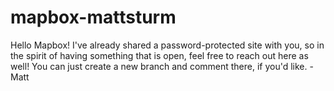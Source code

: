 # mapbox-mattsturm
Hello Mapbox! 
I've already shared a password-protected site with you, so in the spirit of having something that is open, feel free to reach out here as well! You can just create a new branch and comment there, if you'd like.
-Matt
